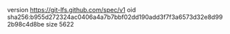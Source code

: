 version https://git-lfs.github.com/spec/v1
oid sha256:b955d272324ac0406a4a7b7bbf02dd190add3f7f3a6573d32e8d992b98c4d8be
size 5622
